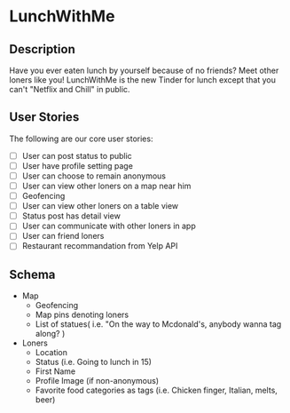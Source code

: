 # LunchWithMe

## Description

Have you ever eaten lunch by yourself because of no friends? Meet other loners like you! LunchWithMe is the new Tinder for lunch except that you can't "Netflix and Chill" in public. 

## User Stories

The following are our core user stories:

- [ ] User can post status to public
- [ ] User have profile setting page
- [ ] User can choose to remain anonymous
- [ ] User can view other loners on a map near him
- [ ] Geofencing
- [ ] User can view other loners on a table view
- [ ] Status post has detail view
- [ ] User can communicate with other loners in app
- [ ] User can friend loners
- [ ] Restaurant recommandation from Yelp API

## Schema

* Map
  * Geofencing
  * Map pins denoting loners
  * List of statues( i.e. "On the way to Mcdonald's, anybody wanna tag along? )
* Loners
  * Location
  * Status (i.e. Going to lunch in 15)
  * First Name
  * Profile Image (if non-anonymous)
  * Favorite food categories as tags (i.e. Chicken finger, Italian, melts, beer)
